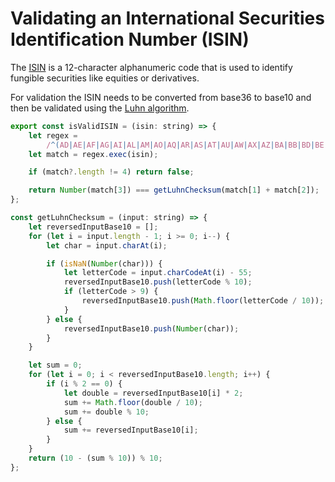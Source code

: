 # Validating an International Securities Identification Number (ISIN)

The [ISIN](https://en.wikipedia.org/wiki/International_Securities_Identification_Number#Description) is a 12-character alphanumeric code that is used to identify fungible securities like equities or derivatives.

For validation the ISIN needs to be converted from base36 to base10 and then be validated using the [Luhn algorithm](https://en.wikipedia.org/wiki/Luhn_algorithm).

``` js
export const isValidISIN = (isin: string) => {
    let regex =
        /^(AD|AE|AF|AG|AI|AL|AM|AO|AQ|AR|AS|AT|AU|AW|AX|AZ|BA|BB|BD|BE|BF|BG|BH|BI|BJ|BL|BM|BN|BO|BQ|BR|BS|BT|BV|BW|BY|BZ|CA|CC|CD|CF|CG|CH|CI|CK|CL|CM|CN|CO|CR|CU|CV|CW|CX|CY|CZ|DE|DJ|DK|DM|DO|DZ|EC|EE|EG|EH|ER|ES|ET|FI|FJ|FK|FM|FO|FR|GA|GB|GD|GE|GF|GG|GH|GI|GL|GM|GN|GP|GQ|GR|GS|GT|GU|GW|GY|HK|HM|HN|HR|HT|HU|ID|IE|IL|IM|IN|IO|IQ|IR|IS|IT|JE|JM|JO|JP|KE|KG|KH|KI|KM|KN|KP|KR|KW|KY|KZ|LA|LB|LC|LI|LK|LR|LS|LT|LU|LV|LY|MA|MC|MD|ME|MF|MG|MH|MK|ML|MM|MN|MO|MP|MQ|MR|MS|MT|MU|MV|MW|MX|MY|MZ|NA|NC|NE|NF|NG|NI|NL|NO|NP|NR|NU|NZ|OM|PA|PE|PF|PG|PH|PK|PL|PM|PN|PR|PS|PT|PW|PY|QA|RE|RO|RS|RU|RW|SA|SB|SC|SD|SE|SG|SH|SI|SJ|SK|SL|SM|SN|SO|SR|SS|ST|SV|SX|SY|SZ|TC|TD|TF|TG|TH|TJ|TK|TL|TM|TN|TO|TR|TT|TV|TW|TZ|UA|UG|UM|US|UY|UZ|VA|VC|VE|VG|VI|VN|VU|WF|WS|YE|YT|ZA|ZM|ZW)([0-9A-Z]{9})([0-9])$/;
    let match = regex.exec(isin);

    if (match?.length != 4) return false;

    return Number(match[3]) === getLuhnChecksum(match[1] + match[2]);
};

const getLuhnChecksum = (input: string) => {
    let reversedInputBase10 = [];
    for (let i = input.length - 1; i >= 0; i--) {
        let char = input.charAt(i);

        if (isNaN(Number(char))) {
            let letterCode = input.charCodeAt(i) - 55;
            reversedInputBase10.push(letterCode % 10);
            if (letterCode > 9) {
                reversedInputBase10.push(Math.floor(letterCode / 10));
            }
        } else {
            reversedInputBase10.push(Number(char));
        }
    }

    let sum = 0;
    for (let i = 0; i < reversedInputBase10.length; i++) {
        if (i % 2 == 0) {
            let double = reversedInputBase10[i] * 2;
            sum += Math.floor(double / 10);
            sum += double % 10;
        } else {
            sum += reversedInputBase10[i];
        }
    }
    return (10 - (sum % 10)) % 10;
};

```